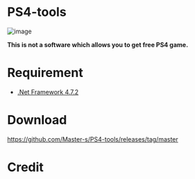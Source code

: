 # PS4-tools
![image](https://i.ibb.co/0XWS01g/PS4apoc.png)

**This is not a software which allows you to get free PS4 game.**

# Requirement
- [.Net Framework 4.7.2](https://dotnet.microsoft.com/download/dotnet-framework/net472)


# Download
https://github.com/Master-s/PS4-tools/releases/tag/master


# Credit

